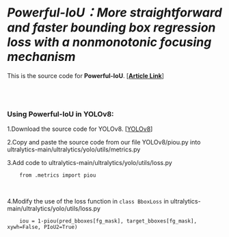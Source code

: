 # ***Powerful-IoU：More straightforward and faster bounding box regression loss with a nonmonotonic focusing mechanism***

This is the source code for __Powerful-IoU__.
[[**Article Link**](https://www.sciencedirect.com/science/article/abs/pii/S0893608023006640)]

<br />
<br />

### Using Powerful-IoU in YOLOv8:

1.Download the source code for YOLOv8. [[YOLOv8](https://github.com/ultralytics/ultralytics)] <br />

2.Copy and paste the source code from our file YOLOv8/piou.py into ultralytics-main/ultralytics/yolo/utils/metrics.py<br />

3.Add code to ultralytics-main/ultralytics/yolo/utils/loss.py<br />
```
    from .metrics import piou
```
<br />

4.Modify the use of the loss function in ```class BboxLoss``` in ultralytics-main/ultralytics/yolo/utils/loss.py<br />
```
    iou = 1-piou(pred_bboxes[fg_mask], target_bboxes[fg_mask], xywh=False, PIoU2=True)
```
